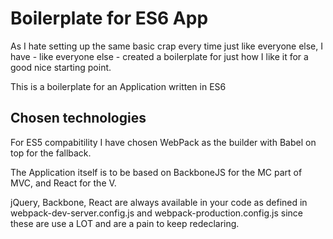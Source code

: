 # Boilerplate for ES6 App
As I hate setting up the same basic crap every time just like everyone else, I have - like everyone else - created a boilerplate for just how I like it for a good nice starting point.

This is a boilerplate for an Application written in ES6

## Chosen technologies
For ES5 compabitility I have chosen WebPack as the builder with Babel on top for the fallback.

The Application itself is to be based on BackboneJS for the MC part of MVC, and React for the V.

jQuery, Backbone, React are always available in your code as defined in webpack-dev-server.config.js and webpack-production.config.js since these are use a LOT and are a pain to keep redeclaring.